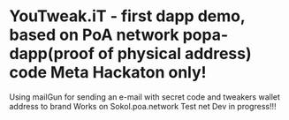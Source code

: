 # YouTweak.iT - first dapp demo, based on PoA network popa-dapp(proof of physical address) code Meta Hackaton only! 


Using mailGun for sending an e-mail with secret code and tweakers wallet address to brand
Works on Sokol.poa.network Test net
Dev in progress!!!

